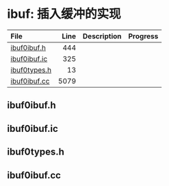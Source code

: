 # ibuf: 插入缓冲的实现

|File|Line|Description|Progress|
|:---|---:|:---|:---|
| [ibuf0ibuf.h](#ibuf0ibuf.h)            |   444 |||
| [ibuf0ibuf.ic](#ibuf0ibuf.ic)          |   325 |||
| [ibuf0types.h](#ibuf0types.h)          |    13 |||
| [ibuf0ibuf.cc](#ibuf0ibuf.cc)  |  5079 |||


## ibuf0ibuf.h
<span id="ibuf0ibuf.h" />

## ibuf0ibuf.ic
<span id="ibuf0ibuf.ic" />

## ibuf0types.h
<span id="ibuf0types.h" />

## ibuf0ibuf.cc
<span id="ibuf0ibuf.cc" />
